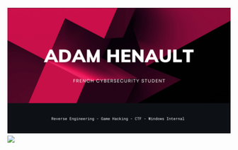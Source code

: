 ![Banner](https://github.com/adamhlt/adamhlt/blob/main/Ressource/banner.png)
<img align="center" src="https://github-readme-stats.vercel.app/api/top-langs/?username=adamhlt&layout=compact&theme=dracula" />
